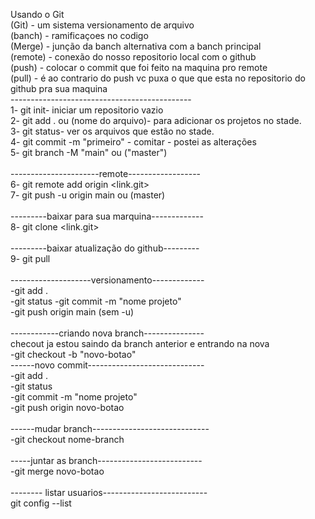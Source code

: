 Usando o Git<br>
(Git) - um sistema versionamento de arquivo
<br>
(banch) - ramificaçoes no codigo <br>
(Merge) - junção da banch alternativa com a banch principal<br>
(remote) - conexão do nosso repositorio local com o github<br>
(push) - colocar o commit que foi feito na maquina pro remote <br>
(pull) - é ao contrario do push vc puxa o que que esta no repositorio do github pra sua maquina<br>
---------------------------------------------<br>
1- git init- iniciar um repositorio vazio<br>
2- git add . ou (nome do arquivo)- para adicionar os projetos no stade.<br>
3- git status- ver os arquivos que estão no stade.<br>
4- git commit -m "primeiro" - comitar - postei as alterações <br>
5- git branch -M "main" ou ("master")<br>
<br>
----------------------remote------------------<br>
6- git remote add origin <link.git><br>
7- git push -u origin main ou (master)<br>
<br>
---------baixar para sua marquina-------------<br>
8- git clone <link.git><br>
<br>
---------baixar atualização do github--------- <br>
9- git pull<br>
<br>
--------------------versionamento-------------<br>
-git add .<br>
-git status
-git commit -m "nome projeto"<br>
-git push origin main (sem -u)<br>
<br>
------------criando nova branch---------------<br>
checout ja estou saindo da branch anterior e entrando na nova<br>
-git checkout -b "novo-botao"<br>
------novo commit-----------------------------<br>
-git add .<br>
-git status<br>
-git commit -m "nome projeto"<br>
-git push origin novo-botao<br>
<br>
------mudar branch-----------------------------<br>
-git checkout nome-branch<br>
<br>
-----juntar as branch--------------------------<br>
-git merge novo-botao<br>
<br>
-------- listar usuarios--------------------------<br>
git config --list<br>

